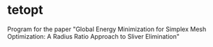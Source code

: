 # tetopt
Program for the paper "Global Energy Minimization for Simplex Mesh Optimization: A Radius Ratio Approach to Sliver Elimination"
